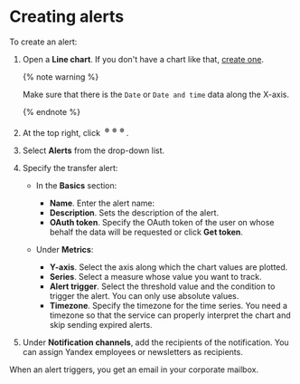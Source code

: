 # Creating alerts

To create an alert:

1. Open a **Line chart**. If you don't have a chart like that, [create one](../../visualization-ref/line-chart.md#create-diagram).

   {% note warning %}

   Make sure that there is the `Date` or `Date and time` data along the X-axis.

   {% endnote %}

1. At the top right, click ![image](../../../_assets/datalens/horizontal-ellipsis.svg).
1. Select **Alerts** from the drop-down list.
1. Specify the transfer alert:

   * In the **Basics** section:

      * **Name**. Enter the alert name:
      * **Description**. Sets the description of the alert.
      * **OAuth token**. Specify the OAuth token of the user on whose behalf the data will be requested or click **Get token**.

   * Under **Metrics**:

      * **Y-axis**. Select the axis along which the chart values are plotted.
      * **Series**. Select a measure whose value you want to track.
      * **Alert trigger**. Select the threshold value and the condition to trigger the alert. You can only use absolute values.
      * **Timezone**. Specify the timezone for the time series. You need a timezone so that the service can properly interpret the chart and skip sending expired alerts.

1. Under **Notification channels**, add the recipients of the notification. You can assign Yandex employees or newsletters as recipients.

When an alert triggers, you get an email in your corporate mailbox.
